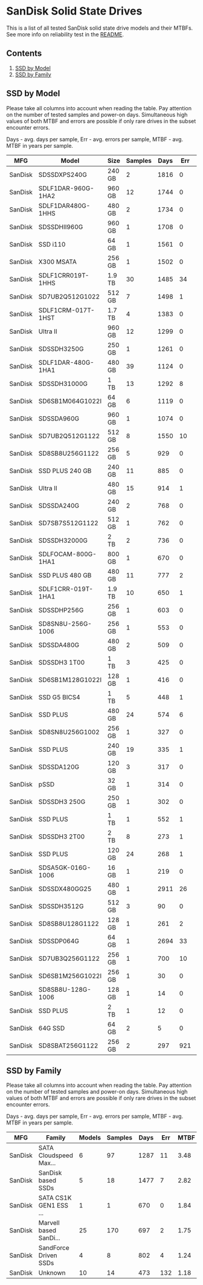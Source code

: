 SanDisk Solid State Drives
==========================

This is a list of all tested SanDisk solid state drive models and their MTBFs. See
more info on reliability test in the [README](https://github.com/linuxhw/EnterpriseDrive).

Contents
--------

1. [ SSD by Model  ](#ssd-by-model)
2. [ SSD by Family ](#ssd-by-family)

SSD by Model
------------

Please take all columns into account when reading the table. Pay attention on the
number of tested samples and power-on days. Simultaneous high values of both MTBF
and errors are possible if only rare drives in the subset encounter errors.

Days - avg. days per sample,
Err  - avg. errors per sample,
MTBF - avg. MTBF in years per sample.

| MFG       | Model              | Size   | Samples | Days  | Err   | MTBF |
|-----------|--------------------|--------|---------|-------|-------|------|
| SanDisk   | SDSSDXPS240G       | 240 GB | 2       | 1816  | 0     | 4.98   |
| SanDisk   | SDLF1DAR-960G-1HA2 | 960 GB | 12      | 1744  | 0     | 4.78   |
| SanDisk   | SDLF1DAR480G-1HHS  | 480 GB | 2       | 1734  | 0     | 4.75   |
| SanDisk   | SDSSDHII960G       | 960 GB | 1       | 1708  | 0     | 4.68   |
| SanDisk   | SSD i110           | 64 GB  | 1       | 1561  | 0     | 4.28   |
| SanDisk   | X300 MSATA         | 256 GB | 1       | 1502  | 0     | 4.12   |
| SanDisk   | SDLF1CRR019T-1HHS  | 1.9 TB | 30      | 1485  | 34    | 3.95   |
| SanDisk   | SD7UB2Q512G1022    | 512 GB | 7       | 1498  | 1     | 3.81   |
| SanDisk   | SDLF1CRM-017T-1HST | 1.7 TB | 4       | 1383  | 0     | 3.79   |
| SanDisk   | Ultra II           | 960 GB | 12      | 1299  | 0     | 3.56   |
| SanDisk   | SDSSDH3250G        | 250 GB | 1       | 1261  | 0     | 3.46   |
| SanDisk   | SDLF1DAR-480G-1HA1 | 480 GB | 39      | 1124  | 0     | 3.08   |
| SanDisk   | SDSSDH31000G       | 1 TB   | 13      | 1292  | 8     | 3.07   |
| SanDisk   | SD6SB1M064G1022I   | 64 GB  | 6       | 1119  | 0     | 3.07   |
| SanDisk   | SDSSDA960G         | 960 GB | 1       | 1074  | 0     | 2.94   |
| SanDisk   | SD7UB2Q512G1122    | 512 GB | 8       | 1550  | 10    | 2.85   |
| SanDisk   | SD8SB8U256G1122    | 256 GB | 5       | 929   | 0     | 2.55   |
| SanDisk   | SSD PLUS 240 GB    | 240 GB | 11      | 885   | 0     | 2.43   |
| SanDisk   | Ultra II           | 480 GB | 15      | 914   | 1     | 2.43   |
| SanDisk   | SDSSDA240G         | 240 GB | 2       | 768   | 0     | 2.11   |
| SanDisk   | SD7SB7S512G1122    | 512 GB | 1       | 762   | 0     | 2.09   |
| SanDisk   | SDSSDH32000G       | 2 TB   | 2       | 736   | 0     | 2.02   |
| SanDisk   | SDLFOCAM-800G-1HA1 | 800 GB | 1       | 670   | 0     | 1.84   |
| SanDisk   | SSD PLUS 480 GB    | 480 GB | 11      | 777   | 2     | 1.73   |
| SanDisk   | SDLF1CRR-019T-1HA1 | 1.9 TB | 10      | 650   | 1     | 1.67   |
| SanDisk   | SDSSDHP256G        | 256 GB | 1       | 603   | 0     | 1.65   |
| SanDisk   | SD8SN8U-256G-1006  | 256 GB | 1       | 553   | 0     | 1.52   |
| SanDisk   | SDSSDA480G         | 480 GB | 2       | 509   | 0     | 1.40   |
| SanDisk   | SDSSDH3 1T00       | 1 TB   | 3       | 425   | 0     | 1.17   |
| SanDisk   | SD6SB1M128G1022I   | 128 GB | 1       | 416   | 0     | 1.14   |
| SanDisk   | SSD G5 BICS4       | 1 TB   | 5       | 448   | 1     | 1.11   |
| SanDisk   | SSD PLUS           | 480 GB | 24      | 574   | 6     | 1.10   |
| SanDisk   | SD8SN8U256G1002    | 256 GB | 1       | 327   | 0     | 0.90   |
| SanDisk   | SSD PLUS           | 240 GB | 19      | 335   | 1     | 0.88   |
| SanDisk   | SDSSDA120G         | 120 GB | 3       | 317   | 0     | 0.87   |
| SanDisk   | pSSD               | 32 GB  | 1       | 314   | 0     | 0.86   |
| SanDisk   | SDSSDH3 250G       | 250 GB | 1       | 302   | 0     | 0.83   |
| SanDisk   | SSD PLUS           | 1 TB   | 1       | 552   | 1     | 0.76   |
| SanDisk   | SDSSDH3 2T00       | 2 TB   | 8       | 273   | 1     | 0.69   |
| SanDisk   | SSD PLUS           | 120 GB | 24      | 268   | 1     | 0.68   |
| SanDisk   | SDSA5GK-016G-1006  | 16 GB  | 1       | 219   | 0     | 0.60   |
| SanDisk   | SDSSDX480GG25      | 480 GB | 1       | 2911  | 26    | 0.30   |
| SanDisk   | SDSSDH3512G        | 512 GB | 3       | 90    | 0     | 0.25   |
| SanDisk   | SD8SB8U128G1122    | 128 GB | 1       | 261   | 2     | 0.24   |
| SanDisk   | SDSSDP064G         | 64 GB  | 1       | 2694  | 33    | 0.22   |
| SanDisk   | SD7UB3Q256G1122    | 256 GB | 1       | 700   | 10    | 0.17   |
| SanDisk   | SD6SB1M256G1022I   | 256 GB | 1       | 30    | 0     | 0.08   |
| SanDisk   | SD8SB8U-128G-1006  | 128 GB | 1       | 14    | 0     | 0.04   |
| SanDisk   | SSD PLUS           | 2 TB   | 1       | 12    | 0     | 0.04   |
| SanDisk   | 64G SSD            | 64 GB  | 2       | 5     | 0     | 0.01   |
| SanDisk   | SD8SBAT256G1122    | 256 GB | 2       | 297   | 921   | 0.00   |

SSD by Family
-------------

Please take all columns into account when reading the table. Pay attention on the
number of tested samples and power-on days. Simultaneous high values of both MTBF
and errors are possible if only rare drives in the subset encounter errors.

Days - avg. days per sample,
Err  - avg. errors per sample,
MTBF - avg. MTBF in years per sample.

| MFG       | Family                 | Models | Samples | Days  | Err   | MTBF |
|-----------|------------------------|--------|---------|-------|-------|------|
| SanDisk   | SATA Cloudspeed Max... | 6      | 97      | 1287  | 11    | 3.48   |
| SanDisk   | SanDisk based SSDs     | 5      | 18      | 1477  | 7     | 2.82   |
| SanDisk   | SATA CS1K GEN1 ESS ... | 1      | 1       | 670   | 0     | 1.84   |
| SanDisk   | Marvell based SanDi... | 25     | 170     | 697   | 2     | 1.75   |
| SanDisk   | SandForce Driven SSDs  | 4      | 8       | 802   | 4     | 1.24   |
| SanDisk   | Unknown                | 10     | 14      | 473   | 132   | 1.18   |
